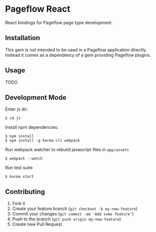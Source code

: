 # Pageflow React

React bindings for Pageflow page type development.

## Installation

This gem is not intended to be used in a Pageflow application
directly. Instead it comes as a dependency of a gem providing Pageflow
plugins.

## Usage

TODO

## Development Mode

Enter js dir:

    $ cd js

Install npm dependencies:

    $ npm install
    $ npm install -g karma-cli webpack

Run webpack watcher to rebuild javascript files in `app/assets`

    $ webpack --watch

Run test suite

    $ karma start

## Contributing

1. Fork it
2. Create your feature branch (`git checkout -b my-new-feature`)
3. Commit your changes (`git commit -am 'Add some feature'`)
4. Push to the branch (`git push origin my-new-feature`)
5. Create new Pull Request
